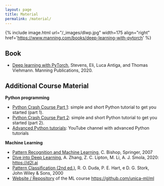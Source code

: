 ```yaml
---
layout: page
title: Material
permalink: /material/
---
```


{% include image.html url="/_images/dlwp.jpg" width=175 align="right" href='https://www.manning.com/books/deep-learning-with-pytorch' %}

## Book

* [Deep learning with PyTorch](https://www.manning.com/books/deep-learning-with-pytorch), Stevens, Eli, Luca Antiga, and Thomas Viehmann. Manning Publications, 2020.

## Additional Course Material

**Python programming**

* [Python Crash Course Part 1](static_files/presentations/python/isde_tutoring_01.pdf): simple and short Python tutorial to get you started (part 1).
* [Python Crash Course Part 2](static_files/presentations/python/isde_tutoring_02.pdf): simple and short Python tutorial to get you started (part 2).
* [Advanced Python tutorials](https://www.youtube.com/@ArjanCodes): YouTube channel with advanced Python tutorials

**Machine Learning**

* [Pattern Recognition and Machine Learning](https://link.springer.com/book/9780387310732), C. Bishop, Springer, 2007
* [Dive into Deep Learning](https://d2l.ai), A. Zhang, Z. C. Lipton, M. Li, A. J. Smola, 2020: https://d2l.ai
* [Pattern Classification (2nd ed.)](https://www.wiley.com/en-it/Pattern+Classification,+2nd+Edition-p-9780471056690), R. O. Duda, P. E. Hart, e D. G. Stork, John Wiley & Sons, 2000
* [Website / Repository](https://github.com/unica-ml/ml) of the ML course https://github.com/unica-ml/ml